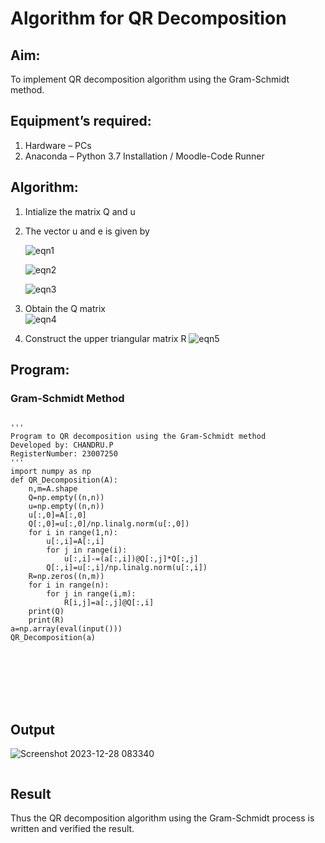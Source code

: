 # Algorithm for QR Decomposition
## Aim:
To implement QR decomposition algorithm using the Gram-Schmidt method.
## Equipment’s required:
1.	Hardware – PCs
2.	Anaconda – Python 3.7 Installation / Moodle-Code Runner
## Algorithm:
1.	Intialize the matrix Q and u
2.	The vector u and e is given by

    ![eqn1](./ex4.jpg)

    ![eqn2](./ex6.jpg)

    ![eqn3](./ex3.jpg)

3.	Obtain the Q matrix   
    ![eqn4](./ex1.jpg)
4.	Construct the upper triangular matrix R
    ![eqn5](./ex2.jpg)



## Program:


### Gram-Schmidt Method
```

''' 
Program to QR decomposition using the Gram-Schmidt method
Developed by: CHANDRU.P     
RegisterNumber: 23007250
'''
import numpy as np
def QR_Decomposition(A):
    n,m=A.shape
    Q=np.empty((n,n))
    u=np.empty((n,n))
    u[:,0]=A[:,0]
    Q[:,0]=u[:,0]/np.linalg.norm(u[:,0])
    for i in range(1,n):
        u[:,i]=A[:,i]
        for j in range(i):
            u[:,i]-=(a[:,i])@Q[:,j]*Q[:,j]
        Q[:,i]=u[:,i]/np.linalg.norm(u[:,i])
    R=np.zeros((n,m))    
    for i in range(n):
        for j in range(i,m):
            R[i,j]=a[:,j]@Q[:,i]
    print(Q)
    print(R)
a=np.array(eval(input()))
QR_Decomposition(a)
    
    






```

## Output

![Screenshot 2023-12-28 083340](https://github.com/chandru174642/QRdecomposition/assets/139841798/99d0fe9c-fdba-4b73-a260-c60666abf2cd)

```

```

## Result
Thus the QR decomposition algorithm using the Gram-Schmidt process is written and verified the result.
